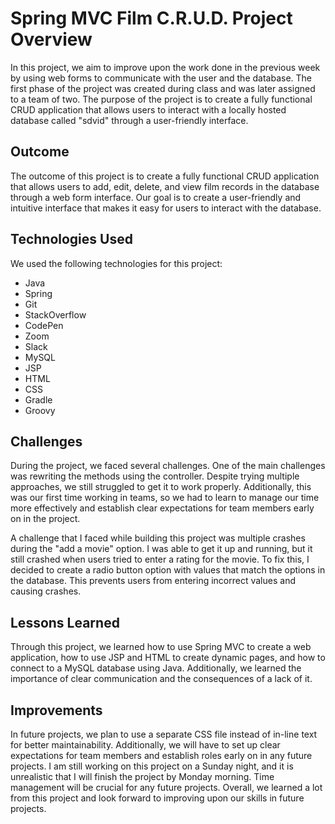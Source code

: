 # Spring MVC Film C.R.U.D. Project Overview

In this project, we aim to improve upon the work done in the previous week by using web forms to communicate with the user and the database. The first phase of the project was created during class and was later assigned to a team of two. The purpose of the project is to create a fully functional CRUD application that allows users to interact with a locally hosted database called "sdvid" through a user-friendly interface.

## Outcome

The outcome of this project is to create a fully functional CRUD application that allows users to add, edit, delete, and view film records in the database through a web form interface. Our goal is to create a user-friendly and intuitive interface that makes it easy for users to interact with the database.

## Technologies Used

We used the following technologies for this project:

- Java
- Spring
- Git
- StackOverflow
- CodePen
- Zoom
- Slack
- MySQL
- JSP
- HTML
- CSS
- Gradle
- Groovy

## Challenges

During the project, we faced several challenges. One of the main challenges was rewriting the methods using the controller. Despite trying multiple approaches, we still struggled to get it to work properly. Additionally, this was our first time working in teams, so we had to learn to manage our time more effectively and establish clear expectations for team members early on in the project. 

A challenge that I faced while building this project was multiple crashes during the "add a movie" option. I was able to get it up and running, but it still crashed when users tried to enter a rating for the movie. To fix this, I decided to create a radio button option with values that match the options in the database. This prevents users from entering incorrect values and causing crashes.

## Lessons Learned

Through this project, we learned how to use Spring MVC to create a web application, how to use JSP and HTML to create dynamic pages, and how to connect to a MySQL database using Java. Additionally, we learned the importance of clear communication and the consequences of a lack of it.

## Improvements

In future projects, we plan to use a separate CSS file instead of in-line text for better maintainability. Additionally, we will have to set up clear expectations for team members and establish roles early on in any future projects. I am still working on this project on a Sunday night, and it is unrealistic that I will finish the project by Monday morning. Time management will be crucial for any future projects. Overall, we learned a lot from this project and look forward to improving upon our skills in future projects.